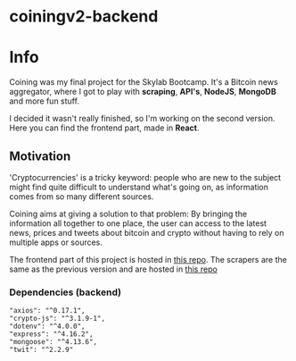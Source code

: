 coiningv2-backend
=================

# Info

Coining was my final project for the Skylab Bootcamp. It's a Bitcoin news aggregator, where I got to play with __scraping__, __API's__, __NodeJS__, __MongoDB__ and more fun stuff.

I decided it wasn't really finished, so I'm working on the second version. Here you can find the frontend part, made in __React__.

## Motivation

'Cryptocurrencies' is a tricky keyword: people who are new to the subject might find quite difficult to understand what's going on, as information comes from so many different sources.

Coining aims at giving a solution to that problem: By bringing the information all together to one place, the user can access to the latest news, prices and tweets about bitcoin and crypto without having to rely on multiple apps or sources.

The frontend part of this project is hosted in [this repo](https://github.com/mangione77/coiningv2).
The scrapers are the same as the previous version and are hosted in [this repo](https://github.com/mangione77/coining-scraping)

### Dependencies (backend)

    "axios": "^0.17.1",
    "crypto-js": "^3.1.9-1",
    "dotenv": "^4.0.0",
    "express": "^4.16.2",
    "mongoose": "^4.13.6",
    "twit": "^2.2.9"

